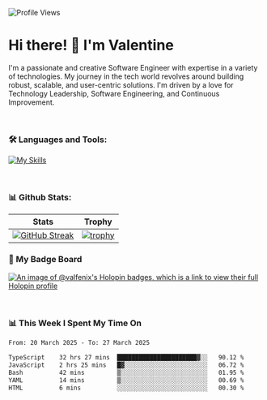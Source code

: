 
    
![Profile Views](https://komarev.com/ghpvc/?username=theodogwutech&color=blue)

# Hi there! 👋 I'm Valentine 
I'm a passionate and creative Software Engineer with expertise in a variety of technologies. My journey in the tech world revolves around building robust, scalable, and user-centric solutions. I'm driven by a love for Technology Leadership, Software Engineering, and Continuous Improvement.

<br />



### 🛠 Languages and Tools:

[![My Skills](https://skillicons.dev/icons?i=nodejs,js,nestjs,nextjs,react,vuejs,nuxtjs,express,tailwind,styledcomponents,materialui,mongodb,sequelize,mysql,postgres,pinia,redux,vite,html,css,pug,aws,prisma,bitbucket,bootstrap,emotion,git,gitlab,go,heroku,jest,netlify,nginx,npm,postman,rabbitmq,redis,supabase,svg,github,ts,ubuntu,vercel,vscode,yarn,powershell&perline=15)](https://skillicons.dev)

<br />

### 📊 Github Stats:

| Stats            | Trophy               |
|-----------------------|-------------------|
| [![GitHub Streak](https://streak-stats.demolab.com?user=theodogwutech&theme=great-gatsby&hide_border=true&border_radius=9.9)](https://git.io/streak-stats) | [![trophy](https://github-profile-trophy.vercel.app/?username=theodogwutech&theme=darkhub&column=7)](https://github.com/ryo-ma/github-profile-trophy) |

### 🥇 My Badge Board
[![An image of @valfenix's Holopin badges, which is a link to view their full Holopin profile](https://holopin.me/valfenix)](https://holopin.io/@valfenix)

<br />

### 📊 This Week I Spent My Time On
<!--START_SECTION:waka-->

```txt
From: 20 March 2025 - To: 27 March 2025

TypeScript    32 hrs 27 mins  ██████████████████████▓░░   90.12 %
JavaScript    2 hrs 25 mins   █▓░░░░░░░░░░░░░░░░░░░░░░░   06.72 %
Bash          42 mins         ▒░░░░░░░░░░░░░░░░░░░░░░░░   01.95 %
YAML          14 mins         ▒░░░░░░░░░░░░░░░░░░░░░░░░   00.69 %
HTML          6 mins          ░░░░░░░░░░░░░░░░░░░░░░░░░   00.30 %
```

<!--END_SECTION:waka-->




